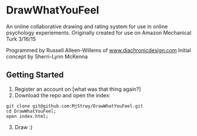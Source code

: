 # DrawWhatYouFeel
An online collaborative drawing and rating system for use in online psychology experiements.
Originally created for use on Amazon Mechanical Turk
3/16/15

Programmed by Russell Alleen-Willems of www.diachronicdesign.com
Initial concept by Sherri-Lynn McKenna

## Getting Started

1. Register an account on [what was that thing again?]
2. Download the repo and open the index:
```
git clone git@github.com:MjStrwy/DrawWhatYouFeel.git
cd DrawWhatYouFeel;
open index.html;
```
3. Draw :)
